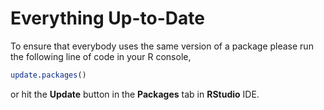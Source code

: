 # Everything Up-to-Date

To ensure that everybody uses the same version of a package
please run the following line of code in your R console,


```r
update.packages()
```

or hit the **Update** button in the **Packages** tab in **RStudio** IDE.
